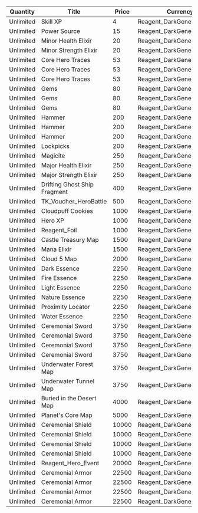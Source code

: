 | Quantity | Title | Price | Currency |  Requirement |
| -------- | ----- | ----- | -------- |  ----------- |
| Unlimited | Skill XP | 4 | Reagent_DarkGenerals_Kailani |  |
| Unlimited | Power Source | 15 | Reagent_DarkGenerals_Kailani |  |
| Unlimited | Minor Health Elixir | 20 | Reagent_DarkGenerals_Kailani |  |
| Unlimited | Minor Strength Elixir | 20 | Reagent_DarkGenerals_Kailani |  |
| Unlimited | Core Hero Traces | 53 | Reagent_DarkGenerals_Kailani |  |
| Unlimited | Core Hero Traces | 53 | Reagent_DarkGenerals_Kailani |  |
| Unlimited | Core Hero Traces | 53 | Reagent_DarkGenerals_Kailani |  |
| Unlimited | Gems | 80 | Reagent_DarkGenerals_Kailani |  |
| Unlimited | Gems | 80 | Reagent_DarkGenerals_Kailani |  |
| Unlimited | Gems | 80 | Reagent_DarkGenerals_Kailani |  |
| Unlimited | Hammer | 200 | Reagent_DarkGenerals_Kailani |  |
| Unlimited | Hammer | 200 | Reagent_DarkGenerals_Kailani |  |
| Unlimited | Hammer | 200 | Reagent_DarkGenerals_Kailani |  |
| Unlimited | Lockpicks | 200 | Reagent_DarkGenerals_Kailani |  |
| Unlimited | Magicite | 250 | Reagent_DarkGenerals_Kailani |  |
| Unlimited | Major Health Elixir | 250 | Reagent_DarkGenerals_Kailani |  |
| Unlimited | Major Strength Elixir | 250 | Reagent_DarkGenerals_Kailani |  |
| Unlimited | Drifting Ghost Ship Fragment | 400 | Reagent_DarkGenerals_Kailani |  |
| Unlimited | TK_Voucher_HeroBattle | 500 | Reagent_DarkGenerals_Kailani |  |
| Unlimited | Cloudpuff Cookies | 1000 | Reagent_DarkGenerals_Kailani |  |
| Unlimited | Hero XP | 1000 | Reagent_DarkGenerals_Kailani |  |
| Unlimited | Reagent_Foil | 1000 | Reagent_DarkGenerals_Kailani |  |
| Unlimited | Castle Treasury Map | 1500 | Reagent_DarkGenerals_Kailani |  |
| Unlimited | Mana Elixir | 1500 | Reagent_DarkGenerals_Kailani |  |
| Unlimited | Cloud 5 Map | 2000 | Reagent_DarkGenerals_Kailani |  |
| Unlimited | Dark Essence | 2250 | Reagent_DarkGenerals_Kailani |  |
| Unlimited | Fire Essence | 2250 | Reagent_DarkGenerals_Kailani |  |
| Unlimited | Light Essence | 2250 | Reagent_DarkGenerals_Kailani |  |
| Unlimited | Nature Essence | 2250 | Reagent_DarkGenerals_Kailani |  |
| Unlimited | Proximity Locator | 2250 | Reagent_DarkGenerals_Kailani |  |
| Unlimited | Water Essence | 2250 | Reagent_DarkGenerals_Kailani |  |
| Unlimited | Ceremonial Sword | 3750 | Reagent_DarkGenerals_Kailani |  |
| Unlimited | Ceremonial Sword | 3750 | Reagent_DarkGenerals_Kailani |  |
| Unlimited | Ceremonial Sword | 3750 | Reagent_DarkGenerals_Kailani |  |
| Unlimited | Ceremonial Sword | 3750 | Reagent_DarkGenerals_Kailani |  |
| Unlimited | Underwater Forest Map | 3750 | Reagent_DarkGenerals_Kailani |  |
| Unlimited | Underwater Tunnel Map | 3750 | Reagent_DarkGenerals_Kailani |  |
| Unlimited | Buried in the Desert Map | 4000 | Reagent_DarkGenerals_Kailani |  |
| Unlimited | Planet's Core Map | 5000 | Reagent_DarkGenerals_Kailani |  |
| Unlimited | Ceremonial Shield | 10000 | Reagent_DarkGenerals_Kailani |  |
| Unlimited | Ceremonial Shield | 10000 | Reagent_DarkGenerals_Kailani |  |
| Unlimited | Ceremonial Shield | 10000 | Reagent_DarkGenerals_Kailani |  |
| Unlimited | Ceremonial Shield | 10000 | Reagent_DarkGenerals_Kailani |  |
| Unlimited | Reagent_Hero_Event | 20000 | Reagent_DarkGenerals_Kailani |  |
| Unlimited | Ceremonial Armor | 22500 | Reagent_DarkGenerals_Kailani |  |
| Unlimited | Ceremonial Armor | 22500 | Reagent_DarkGenerals_Kailani |  |
| Unlimited | Ceremonial Armor | 22500 | Reagent_DarkGenerals_Kailani |  |
| Unlimited | Ceremonial Armor | 22500 | Reagent_DarkGenerals_Kailani |  |
